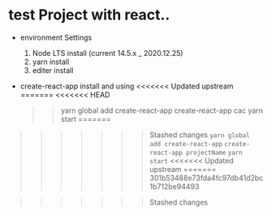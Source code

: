 # test Project with react..

* environment Settings
   1. Node LTS install (current 14.5.x _ 2020.12.25)
   2. yarn install
   3. editer install


* create-react-app install and using
<<<<<<< Updated upstream
=======
<<<<<<< HEAD
     >> yarn global add create-react-app
     >> create-react-app cac
     >> yarn start
=======
>>>>>>> Stashed changes
    ```
      yarn global add create-react-app
    ```
    ```
      create-react-app projectName
    ```
    ```
      yarn start
    ```
<<<<<<< Updated upstream
=======
>>>>>>> 301b53488e73fda4fc97db41d2bc1b712be94493

>>>>>>> Stashed changes

   
  
